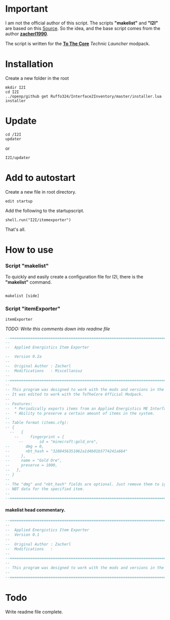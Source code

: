 # Important
I am not the official author of this script. 
The scripts **"makelist"** and **"I2I"** are based on this [Source](http://www.computercraft.info/forums2/index.php?/topic/24612-applied-energistics-item-exporter/). So the idea, and the base script comes from the author **[zacherl1990](http://www.computercraft.info/forums2/index.php?/user/18374-zacherl1990/)**.

The script is written for the [**To The Core**](https://www.technicpack.net/modpack/to-the-core-official.1293279) *Technic Launcher* modpack.


# Installation
Create a new folder in the root 
```shell
mkdir I2I
cd I2I
../openp/github get Ruffo324/Interface2Inventory/master/installer.lua installer
```

# Update
```shell
cd /I2I
updater
```
or
```shell
I2I/updater
```


# Add to autostart
Create a new file in root directory.
```shell
edit startup
```

Add the following to the startupscript.
```shell
shell.run("I2I/itemexporter")
```
That's all. 



# How to use
### Script "makelist"
To quickly and easily create a configuration file for I2I, there is the **"makelist"** command.
```shell

makelist [side]
```

### Script "itemExporter"
```shell
itemExporter
```


*TODO: Write this comments down into readme file*
```Lua
--================================================================================================--
--
--  Applied Energistics Item Exporter

--  Version 0.2a
--
--  Original Author : Zacherl
--  Modifications   : Miscellaniuz
--
--================================================================================================--
--
-- This program was designed to work with the mods and versions in the "FTB Infinity 1.10.1" pack.
-- It was edited to work with the ToTheCore Official Modpack.
--	
-- Features:
--  * Periodically exports items from an Applied Energistics ME Interface to an adjacent inventory
--  * Ability to preserve a certain amount of items in the system.
--
-- Table format (items.cfg):
-- {
  --   {
    --     fingerprint = {
      --       id = "minecraft:gold_ore",
--       dmg = 0,
--       nbt_hash = "3288456351062a1d4b01b5774241a664"
--     },
--     name = "Gold Ore",
--     preserve = 1000,
--   },
-- }
--
-- The "dmg" and "nbt_hash" fields are optional. Just remove them to ignore damage values and
-- NBT data for the specified item.
--
--================================================================================================--
```

#### makelist head commentary.
```lua
--================================================================================================--
--
--  Applied Energistics Item Exporter
--  Version 0.1
--
--  Original Author : Zacherl
--  Modifications   : 
--
--================================================================================================--
-- 
-- This program was designed to work with the mods and versions in the "FTB Infinity 1.10.1" pack.
--
--================================================================================================--

```


# Todo
Write readme file complete.